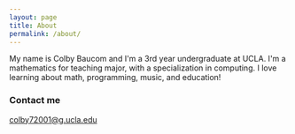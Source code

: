 ```yaml
---
layout: page
title: About
permalink: /about/
---
```


My name is Colby Baucom and I'm a 3rd year undergraduate at UCLA. I'm a mathematics for teaching major, with a specialization in computing. I love learning about math, programming, music, and education!

### Contact me

[colby72001@g.ucla.edu](mailto:colby72001@g.ucla.edu)